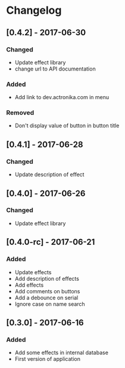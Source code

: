 # Changelog

## [0.4.2] - 2017-06-30
### Changed
- Update effect library
- change url to API documentation
### Added
- Add link to dev.actronika.com in menu
### Removed
- Don't display value of button in button title

## [0.4.1] - 2017-06-28
### Changed
- Update description of effect

## [0.4.0] - 2017-06-26
### Changed
- Update effect library

## [0.4.0-rc] - 2017-06-21
### Added
- Update effects
- Add description of effects
- Add effects
- Add comments on buttons
- Add a debounce on serial
- Ignore case on name search

## [0.3.0] - 2017-06-16
### Added
- Add some effects in internal database
- First version of application
